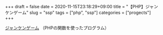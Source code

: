 +++
draft = false
date = 2020-11-15T23:18:29+09:00
title = "【PHP】ジャンケンゲーム"
slug = "ssp"
tags = ["php", "ssp"]
categories = ["progects"]
+++

[ジャンケンゲーム](https://github.com/yamaneco05/stone-scissor-paper-game)
（PHPの関数を使ったプログラム）